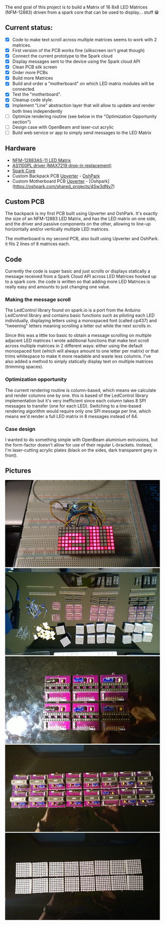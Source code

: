 The end goal of this project is to build a Matrix of 16 8x8 LED Matrices (NFM-12883) driven from a spark core that can be used to display... stuff :grin:

## Current status:
- [x] Code to make text scroll across multiple matrices seems to work with 2 matrices.
- [x] First version of the PCB works fine (silkscreen isn't great though)
- [x] Connect the current prototype to the Spark cloud
- [x] Display messages sent to the device using the Spark cloud API
- [x] Clean PCB silk screen
- [x] Order more PCBs
- [x] Build more Matrices
- [x] Build and order a "motherboard" on which LED matrix modules will be connected.
- [x] Test the "motherboard".
- [x] Cleanup code style.
- [x] Implement "Line" abstraction layer that will allow to update and render both lines independently
- [ ] Optimize rendering routine (see below in the "Optimization Opportunity section")
- [ ] Design case with OpenBeam and laser-cut acrylic
- [ ] Build web service or app to simply send messages to the LED Matrix

## Hardware
* [NFM-12883AS-11 LED Matrix](https://upverter.com/upn/b3a03be171307eb0/)
* [AS1100PL driver (MAX7219 drop-in replacement)](https://www.modmypi.com/as1100pl-led-driver)
* [Spark Core](http://www.spark.io)
* Custom Backpack PCB [Upverter](https://upverter.com/pierreca/2dc3fadd41948de2/NFM-12883-Backpack/) - [OshPark](https://oshpark.com/shared_projects/Awyc02gR)
* Custom Motherboard PCB [Upverter](https://upverter.com/pierreca/2f7e1367325db8bc/Spark-LED-Matrix-Motherboard-2/) - [Oshpark] (https://oshpark.com/shared_projects/4Sw3dNy7)

## Custom PCB
The backpack is my first PCB built using Upverter and OshPark. It's exactly the size of an NFM-12883 LED Matrix, and has the LED matrix on one side, and the driver and passive components on the other, allowing to line-up horizontally and/or vertically  multiple LED matrices.

The motherboard is my second PCB, also built using Upverter and OshPark. it fits 2 lines of 8 matrices each.

## Code
Currently the code is super basic and just scrolls or displays statically a message received from a Spark Cloud API across LED Matrices hooked up to a spark core. the code is written so that adding more LED Matrices is really easy and amounts to just changing one value.

### Making the message scroll
The LedControl library found on spark.io is a port from the Arduino LedControl library and contains basic functions such as piloting each LED individually, displaying letters using a monospaced font (called cp437) and "tweening" letters meaning scrolling a letter out while the next scrolls in.

Since this was a little too basic to obtain a message scrolling on multiple adjacent LED matrices I wrote additional functions that make text scroll across multiple matrices in 2 different ways: either using the default monospaced font (which will always amount to one letter per matrix) or that trims whitespace to make it more readable and waste less columns. I've also added a method to simply statically display text on multiple matrices (trimming spaces).

### Optimization opportunity
The current rendering routine is column-based, which means we calculate and render columns one by one. this is based of the LedControl library implementation but it's very inefficient since each column takes 8 SPI messages to transfer (one for each LED). Switching to a line-based rendering algorithm would require only one SPI message per line, which means we'd render a full LED matrix in 8 messages instead of 64.

### Case design
I wanted to do something simple with OpenBeam aluminium extrusions, but the form-factor doesn't allow for use of their regular L-brackets. Instead, I'm laser-cutting acrylic plates (black on the sides, dark transparent grey in front).

## Pictures
![Current prototype](/pictures/currentproto.jpg)
![Current prototype](/pictures/parts.jpg)
![Current prototype](/pictures/matrices_assembly.jpg)
![Current prototype](/pictures/matrices_back.jpg)
![Current prototype](/pictures/matrices_front.jpg)
